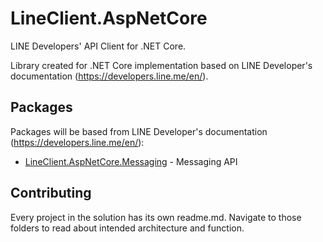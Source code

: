 

LineClient.AspNetCore
============

LINE Developers' API Client for .NET Core.

Library created for .NET Core implementation based on LINE Developer's documentation (https://developers.line.me/en/).

## Packages
Packages will be based from LINE Developer's documentation (https://developers.line.me/en/): 
* [LineClient.AspNetCore.Messaging](https://github.com/beam-codegrind/LineClient.AspNetCore/tree/master/src/LineClient.AspNetCore.Messaging) - Messaging API

## Contributing

Every project in the solution has its own readme.md. Navigate to those folders to read about intended architecture and function.
